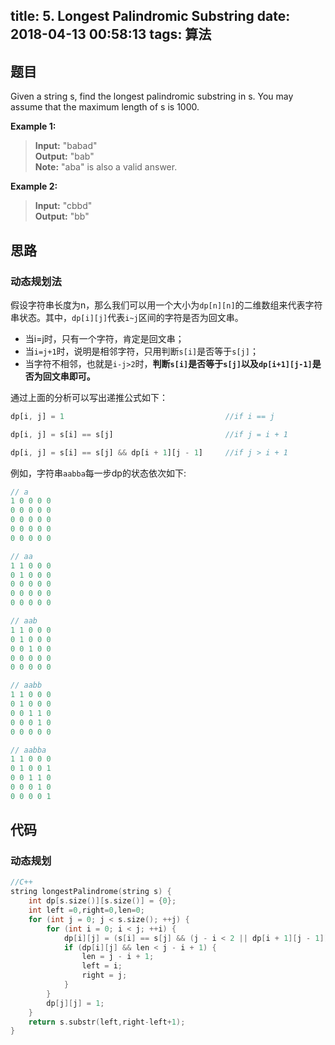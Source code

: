 title: 5. Longest Palindromic Substring
date: 2018-04-13 00:58:13
tags: 算法
---

## 题目

Given a string s, find the longest palindromic substring in s. You may assume that the maximum length of s is 1000.

**Example 1:**

> **Input:** "babad"    
> **Output:** "bab"  
> **Note:** "aba" is also a valid answer.

**Example 2:**

> **Input:** "cbbd"   
> **Output:** "bb"

<!--more-->

## 思路

### 动态规划法

假设字符串长度为n，那么我们可以用一个大小为`dp[n][n]`的二维数组来代表字符串状态。其中，`dp[i][j]`代表`i~j`区间的字符是否为回文串。

* 当i=j时，只有一个字符，肯定是回文串；
* 当`i=j+1`时，说明是相邻字符，只用判断`s[i]`是否等于`s[j]`；
* 当字符不相邻，也就是`i-j>2`时，**判断`s[i]`是否等于`s[j]`以及`dp[i+1][j-1]`是否为回文串即可。**

通过上面的分析可以写出递推公式如下：

```js
dp[i, j] = 1   									//if i == j

dp[i, j] = s[i] == s[j] 						//if j = i + 1

dp[i, j] = s[i] == s[j] && dp[i + 1][j - 1]     //if j > i + 1  
```

例如，字符串`aabba`每一步dp的状态依次如下:

```js
// a
1 0 0 0 0 
0 0 0 0 0 
0 0 0 0 0 
0 0 0 0 0 
0 0 0 0 0 

// aa
1 1 0 0 0 
0 1 0 0 0 
0 0 0 0 0 
0 0 0 0 0 
0 0 0 0 0 

// aab
1 1 0 0 0 
0 1 0 0 0 
0 0 1 0 0 
0 0 0 0 0 
0 0 0 0 0 

// aabb
1 1 0 0 0 
0 1 0 0 0 
0 0 1 1 0 
0 0 0 1 0 
0 0 0 0 0 

// aabba
1 1 0 0 0 
0 1 0 0 1 
0 0 1 1 0 
0 0 0 1 0 
0 0 0 0 1 
```



## 代码

### 动态规划

```c++
//C++
string longestPalindrome(string s) {
    int dp[s.size()][s.size()] = {0};
    int left =0,right=0,len=0;
    for (int j = 0; j < s.size(); ++j) {
        for (int i = 0; i < j; ++i) {
            dp[i][j] = (s[i] == s[j] && (j - i < 2 || dp[i + 1][j - 1]));
            if (dp[i][j] && len < j - i + 1) {
                len = j - i + 1;
                left = i;
                right = j;
            }
        }
        dp[j][j] = 1;
    }
    return s.substr(left,right-left+1);
}
```